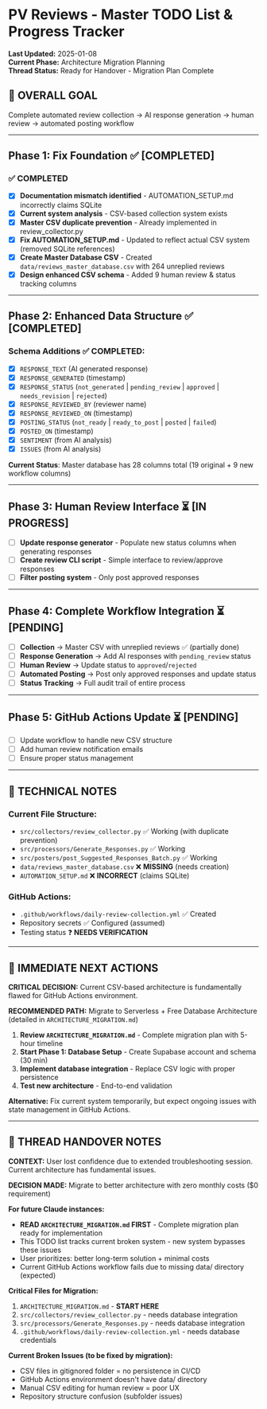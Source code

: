 # PV Reviews - Master TODO List & Progress Tracker

**Last Updated:** 2025-01-08  
**Current Phase:** Architecture Migration Planning  
**Thread Status:** Ready for Handover - Migration Plan Complete

## 🎯 OVERALL GOAL
Complete automated review collection → AI response generation → human review → automated posting workflow

---

## Phase 1: Fix Foundation ✅ **[COMPLETED]**

### ✅ COMPLETED
- [x] **Documentation mismatch identified** - AUTOMATION_SETUP.md incorrectly claims SQLite
- [x] **Current system analysis** - CSV-based collection system exists
- [x] **Master CSV duplicate prevention** - Already implemented in review_collector.py
- [x] **Fix AUTOMATION_SETUP.md** - Updated to reflect actual CSV system (removed SQLite references)
- [x] **Create Master Database CSV** - Created `data/reviews_master_database.csv` with 264 unreplied reviews
- [x] **Design enhanced CSV schema** - Added 9 human review & status tracking columns

---

## Phase 2: Enhanced Data Structure ✅ **[COMPLETED]**

### Schema Additions ✅ COMPLETED:
- [x] `RESPONSE_TEXT` (AI generated response)
- [x] `RESPONSE_GENERATED` (timestamp)
- [x] `RESPONSE_STATUS` (`not_generated` | `pending_review` | `approved` | `needs_revision` | `rejected`)
- [x] `RESPONSE_REVIEWED_BY` (reviewer name)
- [x] `RESPONSE_REVIEWED_ON` (timestamp)  
- [x] `POSTING_STATUS` (`not_ready` | `ready_to_post` | `posted` | `failed`)
- [x] `POSTED_ON` (timestamp)
- [x] `SENTIMENT` (from AI analysis)
- [x] `ISSUES` (from AI analysis)

**Current Status**: Master database has 28 columns total (19 original + 9 new workflow columns)

---

## Phase 3: Human Review Interface ⏳ **[IN PROGRESS]**

- [ ] **Update response generator** - Populate new status columns when generating responses
- [ ] **Create review CLI script** - Simple interface to review/approve responses  
- [ ] **Filter posting system** - Only post approved responses

---

## Phase 4: Complete Workflow Integration ⏳ **[PENDING]**

- [ ] **Collection** → Master CSV with unreplied reviews ✅ (partially done)
- [ ] **Response Generation** → Add AI responses with `pending_review` status
- [ ] **Human Review** → Update status to `approved`/`rejected`
- [ ] **Automated Posting** → Post only approved responses and update status
- [ ] **Status Tracking** → Full audit trail of entire process

---

## Phase 5: GitHub Actions Update ⏳ **[PENDING]**

- [ ] Update workflow to handle new CSV structure
- [ ] Add human review notification emails
- [ ] Ensure proper status management

---

## 🔧 TECHNICAL NOTES

### Current File Structure:
- `src/collectors/review_collector.py` ✅ Working (with duplicate prevention)
- `src/processors/Generate_Responses.py` ✅ Working 
- `src/posters/post_Suggested_Responses_Batch.py` ✅ Working
- `data/reviews_master_database.csv` ❌ **MISSING** (needs creation)
- `AUTOMATION_SETUP.md` ❌ **INCORRECT** (claims SQLite)

### GitHub Actions:
- `.github/workflows/daily-review-collection.yml` ✅ Created
- Repository secrets ✅ Configured (assumed)
- Testing status ❓ **NEEDS VERIFICATION**

---

## 🚨 IMMEDIATE NEXT ACTIONS

**CRITICAL DECISION:** Current CSV-based architecture is fundamentally flawed for GitHub Actions environment. 

**RECOMMENDED PATH:** Migrate to Serverless + Free Database Architecture (detailed in `ARCHITECTURE_MIGRATION.md`)

1. **Review `ARCHITECTURE_MIGRATION.md`** - Complete migration plan with 5-hour timeline
2. **Start Phase 1: Database Setup** - Create Supabase account and schema (30 min)
3. **Implement database integration** - Replace CSV logic with proper persistence
4. **Test new architecture** - End-to-end validation

**Alternative:** Fix current system temporarily, but expect ongoing issues with state management in GitHub Actions.

---

## 💬 THREAD HANDOVER NOTES

**CONTEXT:** User lost confidence due to extended troubleshooting session. Current architecture has fundamental issues.

**DECISION MADE:** Migrate to better architecture with zero monthly costs ($0 requirement)

**For future Claude instances:**
- **READ `ARCHITECTURE_MIGRATION.md` FIRST** - Complete migration plan ready for implementation
- This TODO list tracks current broken system - new system bypasses these issues
- User prioritizes: better long-term solution + minimal costs
- Current GitHub Actions workflow fails due to missing data/ directory (expected)

**Critical Files for Migration:**
1. `ARCHITECTURE_MIGRATION.md` - **START HERE**
2. `src/collectors/review_collector.py` - needs database integration
3. `src/processors/Generate_Responses.py` - needs database integration  
4. `.github/workflows/daily-review-collection.yml` - needs database credentials

**Current Broken Issues (to be fixed by migration):**
- CSV files in gitignored folder = no persistence in CI/CD
- GitHub Actions environment doesn't have data/ directory
- Manual CSV editing for human review = poor UX
- Repository structure confusion (subfolder issues)